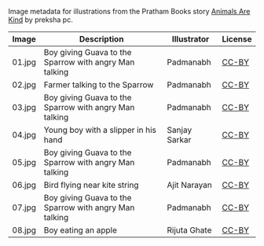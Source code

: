 Image metadata for illustrations from the Pratham Books story [Animals Are Kind](https://storyweaver.org.in/stories/2083-animals-are-kind) by preksha pc.

Image | Description | Illustrator | License
----- | ----------- | ----------- | -------
01.jpg | Boy giving Guava to the Sparrow with angry Man talking | Padmanabh | [CC-BY](https://creativecommons.org/licenses/by/4.0/)
02.jpg | Farmer talking to the Sparrow | Padmanabh | [CC-BY](https://creativecommons.org/licenses/by/4.0/)
03.jpg | Boy giving Guava to the Sparrow with angry Man talking | Padmanabh | [CC-BY](https://creativecommons.org/licenses/by/4.0/)
04.jpg | Young boy with a slipper in his hand | Sanjay Sarkar | [CC-BY](https://creativecommons.org/licenses/by/4.0/)
05.jpg | Boy giving Guava to the Sparrow with angry Man talking | Padmanabh | [CC-BY](https://creativecommons.org/licenses/by/4.0/)
06.jpg | Bird flying near kite string | Ajit Narayan | [CC-BY](https://creativecommons.org/licenses/by/4.0/)
07.jpg | Boy giving Guava to the Sparrow with angry Man talking | Padmanabh | [CC-BY](https://creativecommons.org/licenses/by/4.0/)
08.jpg | Boy eating an apple | Rijuta Ghate | [CC-BY](https://creativecommons.org/licenses/by/4.0/)